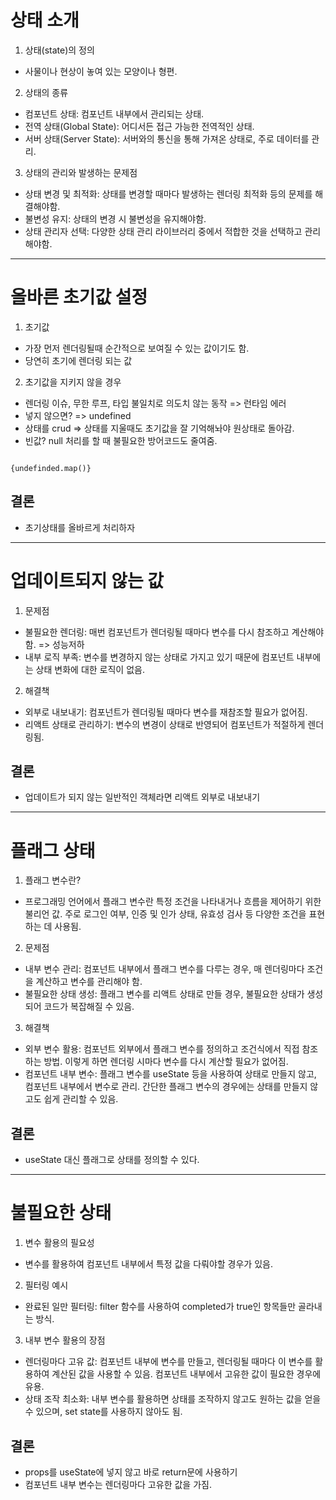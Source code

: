 # 상태 소개
1. 상태(state)의 정의
- 사물이나 현상이 놓여 있는 모양이나 형편. 

2.  상태의 종류
- 컴포넌트 상태: 컴포넌트 내부에서 관리되는 상태.
- 전역 상태(Global State): 어디서든 접근 가능한 전역적인 상태.
- 서버 상태(Server State): 서버와의 통신을 통해 가져온 상태로, 주로 데이터를 관리.

3. 상태의 관리와 발생하는 문제점
- 상태 변경 및 최적화: 상태를 변경할 때마다 발생하는 렌더링 최적화 등의 문제를 해결해야함.
- 불변성 유지: 상태의 변경 시 불변성을 유지해야함.
- 상태 관리자 선택: 다양한 상태 관리 라이브러리 중에서 적합한 것을 선택하고 관리해야함.


***
# 올바른 초기값 설정
1.  초기값
 - 가장 먼저 렌더링될때 순간적으로 보여질 수 있는 값이기도 함.
 - 당연히 초기에 렌더링 되는 값
2.  초기값을 지키지 않을 경우
 - 렌더링 이슈, 무한 루프, 타입 불일치로 의도치 않는 동작 => 런타임 에러
 - 넣지 않으면? => undefined
 - 상태를 crud => 상태를 지울때도 초기값을 잘 기억해놔야 원상태로 돌아감.
 - 빈값? null 처리를 할 때 불필요한 방어코드도 줄여줌.

 ~~~

{undefinded.map()}

 ~~~


## 결론
- 초기상태를 올바르게 처리하자


***
# 업데이트되지 않는 값

1. 문제점
- 불필요한 렌더링: 매번 컴포넌트가 렌더링될 때마다 변수를 다시 참조하고 계산해야 함. => 성능저하
- 내부 로직 부족: 변수를 변경하지 않는 상태로 가지고 있기 때문에 컴포넌트 내부에는 상태 변화에 대한 로직이 없음.

2. 해결책
- 외부로 내보내기: 컴포넌트가 렌더링될 때마다 변수를 재참조할 필요가 없어짐.
- 리액트 상태로 관리하기: 변수의 변경이 상태로 반영되어 컴포넌트가 적절하게 렌더링됨.

## 결론
 - 업데이트가 되지 않는 일반적인 객체라면 리액트 외부로 내보내기

***
# 플래그 상태

1. 플래그 변수란?
- 프로그래밍 언어에서 플래그 변수란 특정 조건을 나타내거나 흐름을 제어하기 위한 불리언 값. 주로 로그인 여부, 인증 및 인가 상태, 유효성 검사 등 다양한 조건을 표현하는 데 사용됨.

2. 문제점
- 내부 변수 관리: 컴포넌트 내부에서 플래그 변수를 다루는 경우, 매 렌더링마다 조건을 계산하고 변수를 관리해야 함.
- 불필요한 상태 생성: 플래그 변수를 리액트 상태로 만들 경우, 불필요한 상태가 생성되어 코드가 복잡해질 수 있음.

3. 해결책
- 외부 변수 활용: 컴포넌트 외부에서 플래그 변수를 정의하고 조건식에서 직접 참조하는 방법. 이렇게 하면 렌더링 시마다 변수를 다시 계산할 필요가 없어짐.
- 컴포넌트 내부 변수: 플래그 변수를 useState 등을 사용하여 상태로 만들지 않고, 컴포넌트 내부에서 변수로 관리. 간단한 플래그 변수의 경우에는 상태를 만들지 않고도 쉽게 관리할 수 있음.

## 결론
- useState 대신 플래그로 상태를 정의할 수 있다.


***
# 불필요한 상태

1. 변수 활용의 필요성
- 변수를 활용하여 컴포넌트 내부에서 특정 값을 다뤄야할 경우가 있음.

2. 필터링 예시
- 완료된 일만 필터링: filter 함수를 사용하여 completed가 true인 항목들만 골라내는 방식.

3. 내부 변수 활용의 장점
- 렌더링마다 고유 값: 컴포넌트 내부에 변수를 만들고, 렌더링될 때마다 이 변수를 활용하여 계산된 값을 사용할 수 있음. 컴포넌트 내부에서 고유한 값이 필요한 경우에 유용.
- 상태 조작 최소화: 내부 변수를 활용하면 상태를 조작하지 않고도 원하는 값을 얻을 수 있으며, set state를 사용하지 않아도 됨.

## 결론
- props를 useState에 넣지 않고 바로 return문에 사용하기
- 컴포넌트 내부 변수는 렌더링마다 고유한 값을 가짐.